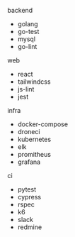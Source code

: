 backend
- golang
- go-test
- mysql
- go-lint

web
- react
- tailwindcss
- js-lint
- jest

infra
- docker-compose
- droneci
- kubernetes
- elk
- promitheus
- grafana

ci
- pytest
- cypress
- rspec
- k6
- slack
- redmine